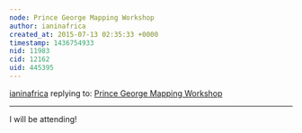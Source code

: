```yaml
---
node: Prince George Mapping Workshop
author: ianinafrica
created_at: 2015-07-13 02:35:33 +0000
timestamp: 1436754933
nid: 11983
cid: 12162
uid: 445395
---
```




[ianinafrica](../profile/ianinafrica) replying to: [Prince George Mapping Workshop](../notes/ann/06-16-2015/prince-george-mapping-workshop)

----
I will be attending!